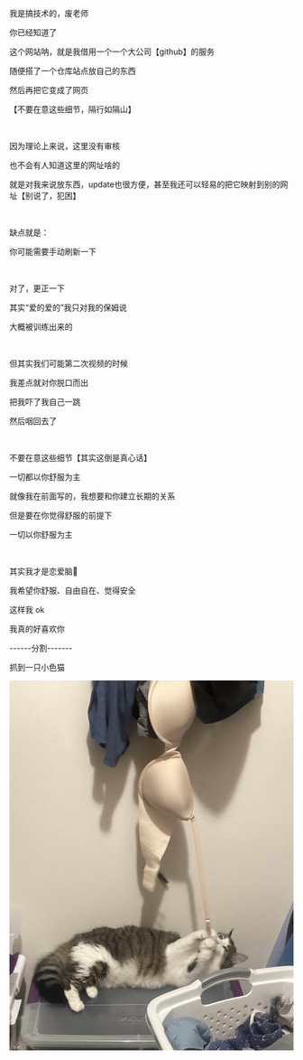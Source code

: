 我是搞技术的，废老师

你已经知道了

这个网站呐，就是我借用一个一个大公司【github】的服务

随便搭了一个仓库站点放自己的东西

然后再把它变成了网页

【不要在意这些细节，隔行如隔山】

<br>

因为理论上来说，这里没有审核

也不会有人知道这里的网址啥的

就是对我来说放东西，update也很方便，甚至我还可以轻易的把它映射到别的网址【别说了，犯困】


<br>

缺点就是：

你可能需要手动刷新一下

<br>

对了，更正一下

其实“爱的爱的”我只对我的保姆说

大概被训练出来的

<br>

但其实我们可能第二次视频的时候

我差点就对你脱口而出

把我吓了我自己一跳

然后咽回去了



<br>



不要在意这些细节【其实这倒是真心话】

一切都以你舒服为主

就像我在前面写的，我想要和你建立长期的关系

但是要在你觉得舒服的前提下

一切以你舒服为主


<br>

其实我才是恋爱脑🧠

我希望你舒服、自由自在、觉得安全

这样我 ok


我真的好喜欢你

------分割-------

抓到一只小色猫

![](images/IMG_0723.jpg)





